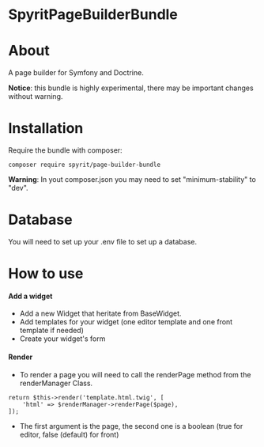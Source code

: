 SpyritPageBuilderBundle
=======================

# About

A page builder for Symfony and Doctrine.

**Notice**: this bundle is highly experimental, there may be important changes without warning.

# Installation

Require the bundle with composer:

`composer require spyrit/page-builder-bundle`

**Warning**: In yout composer.json you may need to set "minimum-stability" to "dev".

# Database

You will need to set up your .env file to set up a database.

# How to use

#### Add a widget

* Add a new Widget that heritate from BaseWidget.
* Add templates for your widget (one editor template and one front template if needed)
* Create your widget's form

#### Render

* To render a page you will need to call the renderPage method from the renderManager Class.
```
return $this->render('template.html.twig', [
    'html' => $renderManager->renderPage($page),
]);
```
* The first argument is the page, the second one is a boolean (true for editor, false (default) for front)
